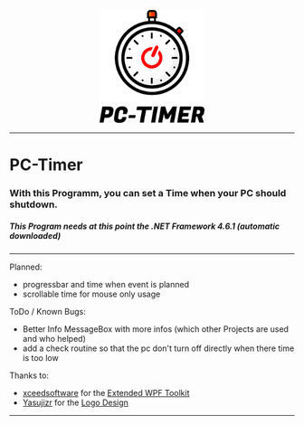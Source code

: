  <p align="center"><img src="PC-Timer/PC- Timer Logotype.png" alt="PC-Timer" height="200px"></p>

---

# PC-Timer
### With this Programm, you can set a Time when your PC should shutdown.
##### This Program needs at this point the .NET Framework 4.6.1 (automatic downloaded)
---

Planned:
- progressbar and time when event is planned
- scrollable time for mouse only usage

ToDo / Known Bugs:
- Better Info MessageBox with more infos (which other Projects are used and who helped)
- add a check routine so that the pc don't turn off directly when there time is too low

Thanks to:
- [xceedsoftware](https://github.com/xceedsoftware) for the [Extended WPF Toolkit](https://github.com/xceedsoftware/wpftoolkit)
- [Yasujizr](https://github.com/Yasujizr) for the [Logo Design](https://github.com/Yasujizr/PC-Timer/blob/master/PC-Timer/PC-%20Timer%20Logotype.png)
---

